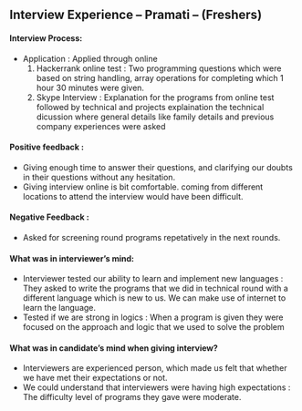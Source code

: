 ## Interview Experience – Pramati – (Freshers)

#### Interview Process:

- Application : Applied through online
  1. Hackerrank online test : Two programming questions which were based on string handling, array operations for completing which 1 hour 30 minutes were given.
  2. Skype Interview : Explanation for the programs from online test followed by technical  and projects explaination the technical dicussion where general details like family details and previous company experiences were asked

#### Positive feedback :

- Giving enough time to answer their questions, and clarifying our doubts in their questions without any hesitation. 
- Giving interview online is bit comfortable. coming from different locations to attend the interview would have been difficult.

#### Negative Feedback :

- Asked for screening round programs repetatively in the next rounds.

#### What was in interviewer’s mind:

- Interviewer tested our ability to learn and implement new languages : They asked to write the programs that we did in technical round with a different language which is new to us. We can make use of internet to learn the language.
- Tested if we are strong in logics : When a program is given they were focused on the approach and logic that we used to solve the problem

#### What was in candidate’s mind when giving interview?

- Interviewers are experienced person, which made us felt that whether we have met their expectations or not. 
- We could understand that interviewers were having high expectations : The difficulty level of programs they gave were moderate.
